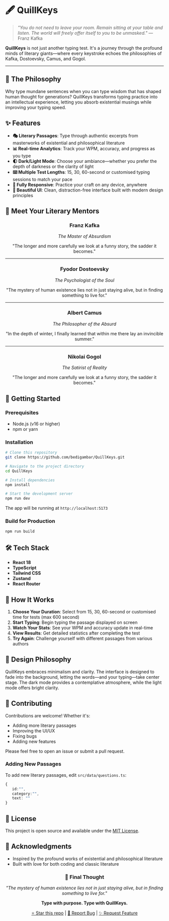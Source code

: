 # 🖋️ QuillKeys

> *"You do not need to leave your room. Remain sitting at your table and listen. The world will freely offer itself to you to be unmasked."* — Franz Kafka

**QuillKeys** is not just another typing test. It's a journey through the profound minds of literary giants—where every keystroke echoes the philosophies of Kafka, Dostoevsky, Camus, and Gogol.

---

## 📖 The Philosophy

Why type mundane sentences when you can type wisdom that has shaped human thought for generations? QuillKeys transforms typing practice into an intellectual experience, letting you absorb existential musings while improving your typing speed.

## ✨ Features

- **🎭 Literary Passages**: Type through authentic excerpts from masterworks of existential and philosophical literature
- **📊 Real-time Analytics**: Track your WPM, accuracy, and progress as you type
- **🌓 Dark/Light Mode**: Choose your ambiance—whether you prefer the depth of darkness or the clarity of light
- **⌨️ Multiple Test Lengths**: 15, 30, 60-second or customised typing sessions to match your pace
- **📱 Fully Responsive**: Practice your craft on any device, anywhere
- **🎨 Beautiful UI**: Clean, distraction-free interface built with modern design principles

## 🖤 Meet Your Literary Mentors

<div align="center">

### Franz Kafka
*The Master of Absurdism*

"The longer and more carefully we look at a funny story, the sadder it becomes."

---

### Fyodor Dostoevsky
*The Psychologist of the Soul*

"The mystery of human existence lies not in just staying alive, but in finding something to live for."

---

### Albert Camus
*The Philosopher of the Absurd*

"In the depth of winter, I finally learned that within me there lay an invincible summer."

---

### Nikolai Gogol
*The Satirist of Reality*

"The longer and more carefully we look at a funny story, the sadder it becomes."

</div>

## 🚀 Getting Started

### Prerequisites

- Node.js (v16 or higher)
- npm or yarn

### Installation

```bash
# Clone this repository
git clone https://github.com/bedigambar/QuillKeys.git

# Navigate to the project directory
cd QuillKeys

# Install dependencies
npm install

# Start the development server
npm run dev
```

The app will be running at `http://localhost:5173`

### Build for Production

```bash
npm run build
```

## 🛠️ Tech Stack

- **React 18**
- **TypeScript**
- **Tailwind CSS**
- **Zustand** 
- **React Router**

## 🎯 How It Works

1. **Choose Your Duration**: Select from 15, 30, 60-second or customised time for tests (max 600 second)
2. **Start Typing**: Begin typing the passage displayed on screen
3. **Watch Your Stats**: See your WPM and accuracy update in real-time
4. **View Results**: Get detailed statistics after completing the test
5. **Try Again**: Challenge yourself with different passages from various authors

## 🎨 Design Philosophy

QuillKeys embraces minimalism and clarity. The interface is designed to fade into the background, letting the words—and your typing—take center stage. The dark mode provides a contemplative atmosphere, while the light mode offers bright clarity.

## 🤝 Contributing

Contributions are welcome! Whether it's:

- Adding more literary passages
- Improving the UI/UX
- Fixing bugs
- Adding new features

Please feel free to open an issue or submit a pull request.

### Adding New Passages

To add new literary passages, edit `src/data/questions.ts`:

```typescript
{
   id:"",
   category:"",
   text: ""
}
```

## 📝 License

This project is open source and available under the [MIT License](https://github.com/bedigambar/QuillKeys/blob/main/LICENSE).

## 🌟 Acknowledgments

- Inspired by the profound works of existential and philosophical literature
- Built with love for both coding and classic literature


<div align="center">

### 💭 Final Thought

*"The mystery of human existence lies not in just staying alive, but in finding something to live for."*

**Type with purpose. Type with QuillKeys.**

[⭐ Star this repo](https://github.com/bedigambar/QuillKeys) | [🐛 Report Bug](https://github.com/bedigambar/QuillKeys/issues) | [✨ Request Feature](https://github.com/bedigambar/QuillKeys/issues)

</div>
